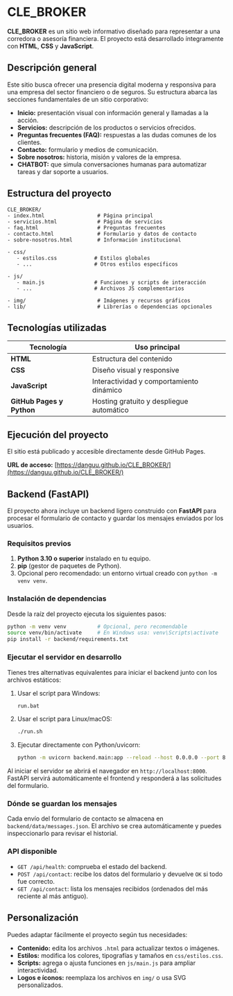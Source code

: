 # CLE_BROKER

**CLE_BROKER** es un sitio web informativo diseñado para representar a una corredora o asesoría financiera.
El proyecto está desarrollado íntegramente con **HTML**, **CSS** y **JavaScript**.

## Descripción general

Este sitio busca ofrecer una presencia digital moderna y responsiva para una empresa del sector financiero o de seguros.
Su estructura abarca las secciones fundamentales de un sitio corporativo:

* **Inicio:** presentación visual con información general y llamadas a la acción.
* **Servicios:** descripción de los productos o servicios ofrecidos.
* **Preguntas frecuentes (FAQ):** respuestas a las dudas comunes de los clientes.
* **Contacto:** formulario y medios de comunicación.
* **Sobre nosotros:** historia, misión y valores de la empresa.
* **CHATBOT:** que simula conversaciones humanas para automatizar tareas y dar soporte a usuarios. 

## Estructura del proyecto

```
CLE_BROKER/
- index.html                 # Página principal
- servicios.html             # Página de servicios
- faq.html                   # Preguntas frecuentes
- contacto.html              # Formulario y datos de contacto
- sobre-nosotros.html        # Información institucional

- css/
   - estilos.css            # Estilos globales
   - ...                    # Otros estilos específicos

- js/
   - main.js                # Funciones y scripts de interacción
   - ...                    # Archivos JS complementarios

- img/                       # Imágenes y recursos gráficos
- lib/                       # Librerías o dependencias opcionales
```

## Tecnologías utilizadas

| Tecnología       | Uso principal                            |
| ---------------- | ---------------------------------------- |
| **HTML**        | Estructura del contenido                 |
| **CSS**         | Diseño visual y responsive               |
| **JavaScript**   | Interactividad y comportamiento dinámico |
| **GitHub Pages y Python** | Hosting gratuito y despliegue automático |

## Ejecución del proyecto
El sitio está publicado y accesible directamente desde GitHub Pages.

**URL de acceso:** [https://danguu.github.io/CLE_BROKER/](https://danguu.github.io/CLE_BROKER/)

## Backend (FastAPI)

El proyecto ahora incluye un backend ligero construido con **FastAPI** para procesar el formulario de contacto y guardar los mensajes enviados por los usuarios.

### Requisitos previos

1. **Python 3.10 o superior** instalado en tu equipo.
2. **pip** (gestor de paquetes de Python).
3. Opcional pero recomendado: un entorno virtual creado con `python -m venv venv`.

### Instalación de dependencias

Desde la raíz del proyecto ejecuta los siguientes pasos:

```bash
python -m venv venv          # Opcional, pero recomendable
source venv/bin/activate     # En Windows usa: venv\Scripts\activate
pip install -r backend/requirements.txt
```

### Ejecutar el servidor en desarrollo

Tienes tres alternativas equivalentes para iniciar el backend junto con los archivos estáticos:

1. Usar el script para Windows:

   ```bash
   run.bat
   ```

2. Usar el script para Linux/macOS:

   ```bash
   ./run.sh
   ```

3. Ejecutar directamente con Python/uvicorn:

   ```bash
   python -m uvicorn backend.main:app --reload --host 0.0.0.0 --port 8000
   ```

Al iniciar el servidor se abrirá el navegador en `http://localhost:8000`. FastAPI servirá automáticamente el frontend y responderá a las solicitudes del formulario.

### Dónde se guardan los mensajes

Cada envío del formulario de contacto se almacena en `backend/data/messages.json`. El archivo se crea automáticamente y puedes inspeccionarlo para revisar el historial.

### API disponible

- `GET /api/health`: comprueba el estado del backend.
- `POST /api/contact`: recibe los datos del formulario y devuelve `OK` si todo fue correcto.
- `GET /api/contact`: lista los mensajes recibidos (ordenados del más reciente al más antiguo).

## Personalización

Puedes adaptar fácilmente el proyecto según tus necesidades:

* **Contenido:** edita los archivos `.html` para actualizar textos o imágenes.
* **Estilos:** modifica los colores, tipografías y tamaños en `css/estilos.css`.
* **Scripts:** agrega o ajusta funciones en `js/main.js` para ampliar interactividad.
* **Logos e íconos:** reemplaza los archivos en `img/` o usa SVG personalizados.
